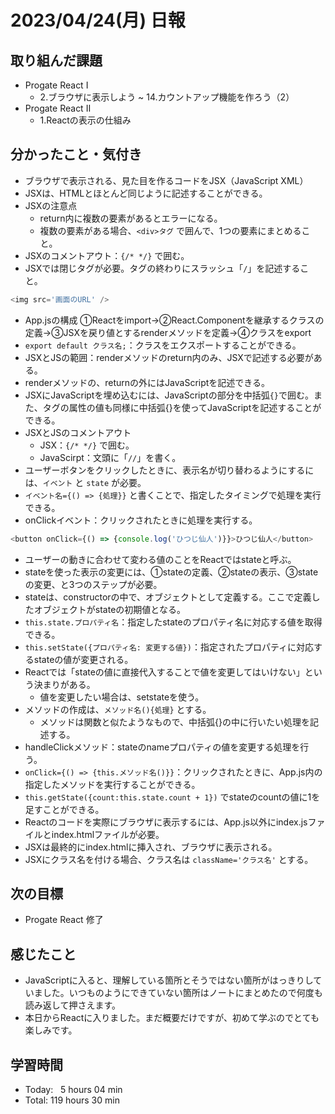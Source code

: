 # 2023/04/24(月) 日報
## 取り組んだ課題
- Progate React Ⅰ
  - 2.ブラウザに表示しよう ~ 14.カウントアップ機能を作ろう（2）
- Progate React Ⅱ
  - 1.Reactの表示の仕組み

## 分かったこと・気付き
- ブラウザで表示される、見た目を作るコードをJSX（JavaScript XML）
- JSXは、HTMLとほとんど同じように記述することができる。
- JSXの注意点
  - return内に複数の要素があるとエラーになる。
  - 複数の要素がある場合、`<div>タグ` で囲んで、1つの要素にまとめること。
- JSXのコメントアウト：`{/* */}` で囲む。
- JSXでは閉じタグが必要。タグの終わりにスラッシュ「`/`」を記述すること。
``` JavaScript
<img src='画面のURL' />
```
- App.jsの構成
  ①Reactをimport→②React.Componentを継承するクラスの定義→③JSXを戻り値とするrenderメソッドを定義→④クラスをexport
- `export default クラス名;`：クラスをエクスポートすることができる。
- JSXとJSの範囲：renderメソッドのreturn内のみ、JSXで記述する必要がある。
- renderメソッドの、returnの外にはJavaScriptを記述できる。
- JSXにJavaScriptを埋め込むには、JavaScriptの部分を中括弧`{}`で囲む。また、タグの属性の値も同様に中括弧{}を使ってJavaScriptを記述することができる。
- JSXとJSのコメントアウト
  - JSX：`{/* */}` で囲む。
  - JavaScirpt：文頭に「`//`」を書く。
- ユーザーボタンをクリックしたときに、表示名が切り替わるようにするには、`イベント` と `state` が必要。
- `イベント名={() => {処理}}` と書くことで、指定したタイミングで処理を実行できる。
- onClickイベント：クリックされたときに処理を実行する。
``` JavaScript
<button onClick={() => {console.log('ひつじ仙人')}}>ひつじ仙人</button>
```
- ユーザーの動きに合わせて変わる値のことをReactではstateと呼ぶ。
- stateを使った表示の変更には、①stateの定義、②stateの表示、③stateの変更、と3つのステップが必要。
- stateは、constructorの中で、オブジェクトとして定義する。ここで定義したオブジェクトがstateの初期値となる。
- `this.state.プロパティ名`：指定したstateのプロパティ名に対応する値を取得できる。
- `this.setState({プロパティ名: 変更する値})`：指定されたプロパティに対応するstateの値が変更される。
- Reactでは「stateの値に直接代入することで値を変更してはいけない」という決まりがある。
  - 値を変更したい場合は、setstateを使う。
- メソッドの作成は、`メソッド名(){処理}` とする。
  - メソッドは関数と似たようなもので、中括弧{}の中に行いたい処理を記述する。
- handleClickメソッド：stateのnameプロパティの値を変更する処理を行う。
- `onClick={() => {this.メソッド名()}}`：クリックされたときに、App.js内の指定したメソッドを実行することができる。
- `this.getState({count:this.state.count + 1})` でstateのcountの値に1を足すことができる。
- Reactのコードを実際にブラウザに表示するには、App.js以外にindex.jsファイルとindex.htmlファイルが必要。
- JSXは最終的にindex.htmlに挿入され、ブラウザに表示される。
- JSXにクラス名を付ける場合、クラス名は `className='クラス名'` とする。

## 次の目標
- Progate React 修了

## 感じたこと
- JavaScriptに入ると、理解している箇所とそうではない箇所がはっきりしていました。いつものようにできていない箇所はノートにまとめたので何度も読み返して押さえます。
- 本日からReactに入りました。まだ概要だけですが、初めて学ぶのでとても楽しみです。

## 学習時間
- Today:&nbsp;&nbsp;&nbsp;5 hours 04 min
- Total: 119 hours 30 min
